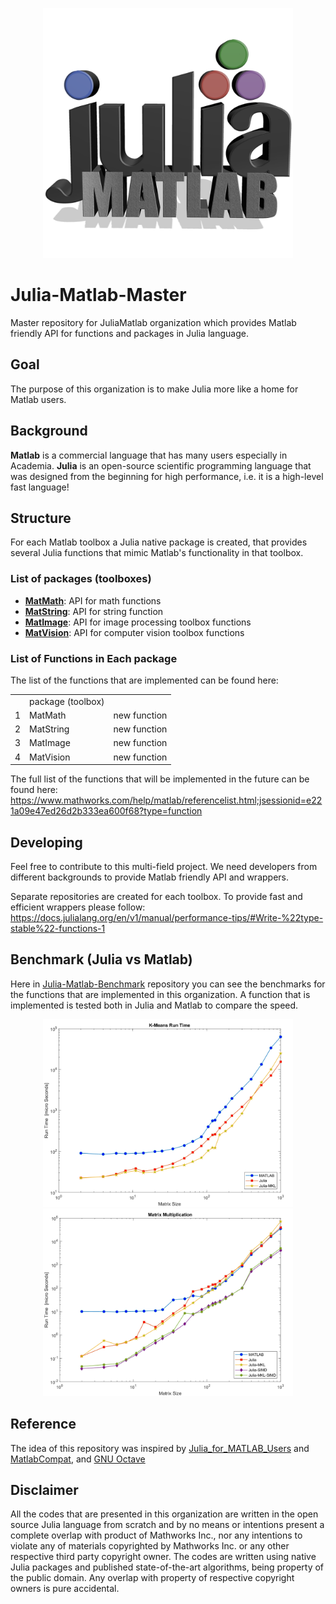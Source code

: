 <p align="center">
  <img src="https://github.com/juliamatlab/Julia-Matlab-Master/blob/master/logo/Julia-Matlab-Logo-small.png" alt="Julia-Matlab-Logo" height="400"/>
</p>


# Julia-Matlab-Master
Master repository for JuliaMatlab organization which provides Matlab friendly API for functions and packages in Julia language.

## Goal
The purpose of this organization is to make Julia more like a home for Matlab users.

## Background
**Matlab** is a commercial language that has many users especially in Academia. **Julia** is an open-source scientific programming language that was designed from the beginning for high performance, i.e. it is a high-level fast language!

## Structure
For each Matlab toolbox a Julia native package is created, that provides several Julia functions that mimic Matlab's functionality in that toolbox.

### List of packages (toolboxes)
* **[MatMath](url)**: API for math functions
* **[MatString](url)**: API for string function
* **[MatImage](url)**: API for image processing toolbox functions  
* **[MatVision](url)**: API for computer vision toolbox functions   

### List of Functions in Each package
The list of the functions that are implemented can be found here:

<table>
    <tr>
        <td></td>
        <td>package (toolbox)</td>
        <td></td>
    </tr>
    <tr>
        <td>1</td>
        <td>MatMath</td>
        <td>new function</td>
    </tr>
    <tr>
        <td>2</td>
        <td>MatString</td>
        <td>new function</td>
    </tr>
    <tr>
        <td>3</td>
        <td>MatImage</td>
        <td>new function</td>
    </tr>
    <tr>
        <td>4</td>
        <td>MatVision</td>
        <td>new function</td>
    </tr>
</table>


The full list of the functions that will be implemented in the future can be found here: https://www.mathworks.com/help/matlab/referencelist.html;jsessionid=e221a09e47ed26d2b333ea600f68?type=function

## Developing
Feel free to contribute to this multi-field project. We need developers from different backgrounds to provide Matlab friendly API and wrappers.

Separate repositories are created for each toolbox. To provide fast and efficient wrappers please follow: https://docs.julialang.org/en/v1/manual/performance-tips/#Write-%22type-stable%22-functions-1

## Benchmark (Julia vs Matlab)
Here in [Julia-Matlab-Benchmark](https://github.com/juliamatlab/Julia-Matlab-Benchmark) repository you can see the benchmarks for the functions that are implemented in this organization. A function that is implemented is tested both in Julia and Matlab to compare the speed.

<p align="middle">
  <img src="https://raw.githubusercontent.com/aminya/MatlabJuliaMatrixOperationsBenchmark/master/Figures/Figure16.png" alt="K-means Run Time" width="400"/>
   <img src="https://raw.githubusercontent.com/aminya/MatlabJuliaMatrixOperationsBenchmark/master/Figures/Figure3.png" alt="Matrix Multiplication" width="400"/>
</p>


## Reference
The idea of this repository was inspired by [Julia_for_MATLAB_Users](https://en.wikibooks.org/wiki/Julia_for_MATLAB_Users/Index) and [MatlabCompat](https://github.com/MatlabCompat/MatlabCompat.jl), and [GNU Octave](https://www.gnu.org/software/octave/)


## Disclaimer

All the codes that are presented in this organization are written in the open source Julia language from scratch and by no means or intentions present a complete overlap with product of Mathworks Inc., nor any intentions to violate any of materials copyrighted by Mathworks Inc. or any other respective third party copyright owner. The codes are written using native Julia packages and published state-of-the-art algorithms, being property of the public domain. Any overlap with property of respective copyright owners is pure accidental.